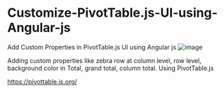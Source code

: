 # Customize-PivotTable.js-UI-using-Angular-js
Add Custom Properties in PivotTable.js UI using Angular js
![image](https://user-images.githubusercontent.com/99207509/174743356-0a9c2539-ebc3-4675-b4b1-6f7b949d9235.png)


Adding custom properties like zebra row at column level, row level, background color in Total, grand total, column  total.
Using PivotTable.js 

https://pivottable.js.org/ 

